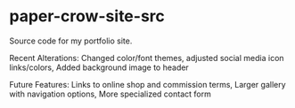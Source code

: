 # paper-crow-site-src
Source code for my portfolio site.

Recent Alterations: Changed color/font themes, adjusted social media icon links/colors, Added background image to header

Future Features: Links to online shop and commission terms, Larger gallery with navigation options, More specialized contact form
